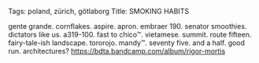 Tags: poland, zürich, götlaborg
Title: SMOKING HABITS
  
gente grande. cornflakes. aspire. apron. embraer 190\. senator smoothies. dictators like us. a319-100. fast to chico™. vietamese. summit. route fifteen. fairy-tale-ish landscape. tororojo. mandy™. seventy five. and a half. good run. architectures?
<https://bdta.bandcamp.com/album/rigor-mortis> 
